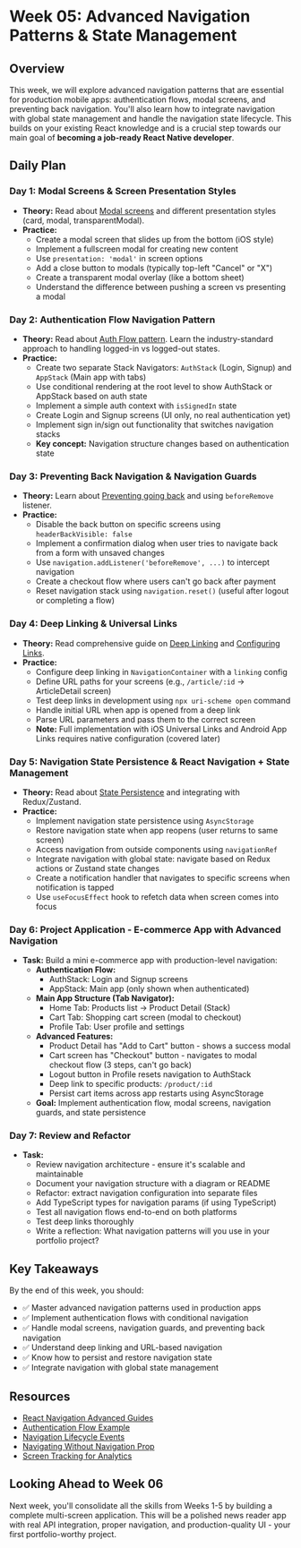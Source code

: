 # Week 05: Advanced Navigation Patterns & State Management

## Overview

This week, we will explore advanced navigation patterns that are essential for production mobile apps: authentication flows, modal screens, and preventing back navigation. You'll also learn how to integrate navigation with global state management and handle the navigation state lifecycle. This builds on your existing React knowledge and is a crucial step towards our main goal of **becoming a job-ready React Native developer**.

## Daily Plan

### Day 1: Modal Screens & Screen Presentation Styles
*   **Theory:** Read about [Modal screens](https://reactnavigation.org/docs/modal) and different presentation styles (card, modal, transparentModal).
*   **Practice:**
    - Create a modal screen that slides up from the bottom (iOS style)
    - Implement a fullscreen modal for creating new content
    - Use `presentation: 'modal'` in screen options
    - Add a close button to modals (typically top-left "Cancel" or "X")
    - Create a transparent modal overlay (like a bottom sheet)
    - Understand the difference between pushing a screen vs presenting a modal

### Day 2: Authentication Flow Navigation Pattern
*   **Theory:** Read about [Auth Flow pattern](https://reactnavigation.org/docs/auth-flow). Learn the industry-standard approach to handling logged-in vs logged-out states.
*   **Practice:**
    - Create two separate Stack Navigators: `AuthStack` (Login, Signup) and `AppStack` (Main app with tabs)
    - Use conditional rendering at the root level to show AuthStack or AppStack based on auth state
    - Implement a simple auth context with `isSignedIn` state
    - Create Login and Signup screens (UI only, no real authentication yet)
    - Implement sign in/sign out functionality that switches navigation stacks
    - **Key concept:** Navigation structure changes based on authentication state

### Day 3: Preventing Back Navigation & Navigation Guards
*   **Theory:** Learn about [Preventing going back](https://reactnavigation.org/docs/preventing-going-back) and using `beforeRemove` listener.
*   **Practice:**
    - Disable the back button on specific screens using `headerBackVisible: false`
    - Implement a confirmation dialog when user tries to navigate back from a form with unsaved changes
    - Use `navigation.addListener('beforeRemove', ...)` to intercept navigation
    - Create a checkout flow where users can't go back after payment
    - Reset navigation stack using `navigation.reset()` (useful after logout or completing a flow)

### Day 4: Deep Linking & Universal Links
*   **Theory:** Read comprehensive guide on [Deep Linking](https://reactnavigation.org/docs/deep-linking) and [Configuring Links](https://reactnavigation.org/docs/configuring-links).
*   **Practice:**
    - Configure deep linking in `NavigationContainer` with a `linking` config
    - Define URL paths for your screens (e.g., `/article/:id` → ArticleDetail screen)
    - Test deep links in development using `npx uri-scheme open` command
    - Handle initial URL when app is opened from a deep link
    - Parse URL parameters and pass them to the correct screen
    - **Note:** Full implementation with iOS Universal Links and Android App Links requires native configuration (covered later)

### Day 5: Navigation State Persistence & React Navigation + State Management
*   **Theory:** Read about [State Persistence](https://reactnavigation.org/docs/state-persistence) and integrating with Redux/Zustand.
*   **Practice:**
    - Implement navigation state persistence using `AsyncStorage`
    - Restore navigation state when app reopens (user returns to same screen)
    - Access navigation from outside components using `navigationRef`
    - Integrate navigation with global state: navigate based on Redux actions or Zustand state changes
    - Create a notification handler that navigates to specific screens when notification is tapped
    - Use `useFocusEffect` hook to refetch data when screen comes into focus

### Day 6: Project Application - E-commerce App with Advanced Navigation
*   **Task:** Build a mini e-commerce app with production-level navigation:
    - **Authentication Flow:**
      - AuthStack: Login and Signup screens
      - AppStack: Main app (only shown when authenticated)
    - **Main App Structure (Tab Navigator):**
      - Home Tab: Products list → Product Detail (Stack)
      - Cart Tab: Shopping cart screen (modal to checkout)
      - Profile Tab: User profile and settings
    - **Advanced Features:**
      - Product Detail has "Add to Cart" button - shows a success modal
      - Cart screen has "Checkout" button - navigates to modal checkout flow (3 steps, can't go back)
      - Logout button in Profile resets navigation to AuthStack
      - Deep link to specific products: `/product/:id`
      - Persist cart items across app restarts using AsyncStorage
    - **Goal:** Implement authentication flow, modal screens, navigation guards, and state persistence

### Day 7: Review and Refactor
*   **Task:**
    - Review navigation architecture - ensure it's scalable and maintainable
    - Document your navigation structure with a diagram or README
    - Refactor: extract navigation configuration into separate files
    - Add TypeScript types for navigation params (if using TypeScript)
    - Test all navigation flows end-to-end on both platforms
    - Test deep links thoroughly
    - Write a reflection: What navigation patterns will you use in your portfolio project?

## Key Takeaways

By the end of this week, you should:
- ✅ Master advanced navigation patterns used in production apps
- ✅ Implement authentication flows with conditional navigation
- ✅ Handle modal screens, navigation guards, and preventing back navigation
- ✅ Understand deep linking and URL-based navigation
- ✅ Know how to persist and restore navigation state
- ✅ Integrate navigation with global state management

## Resources

- [React Navigation Advanced Guides](https://reactnavigation.org/docs/guide-quick-start)
- [Authentication Flow Example](https://reactnavigation.org/docs/auth-flow)
- [Navigation Lifecycle Events](https://reactnavigation.org/docs/navigation-lifecycle)
- [Navigating Without Navigation Prop](https://reactnavigation.org/docs/navigating-without-navigation-prop)
- [Screen Tracking for Analytics](https://reactnavigation.org/docs/screen-tracking)

## Looking Ahead to Week 06

Next week, you'll consolidate all the skills from Weeks 1-5 by building a complete multi-screen application. This will be a polished news reader app with real API integration, proper navigation, and production-quality UI - your first portfolio-worthy project.
